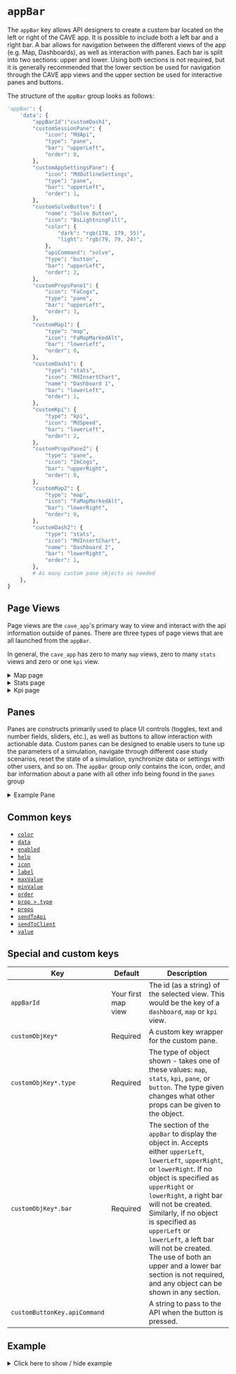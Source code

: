 # `appBar`
The `appBar` key allows API designers to create a custom bar located on the left or right of the CAVE app. It is possible to include both a left bar and a right bar. A bar allows for navigation between the different views of the app (e.g. Map, Dashboards), as well as interaction with panes. Each bar is split into two sections: upper and lower. Using both sections is not required, but it is generally recommended that the lower section be used for navigation through the CAVE app views and the upper section be used for interactive panes and buttons.

The structure of the `appBar` group looks as follows:
```py
'appBar': {
    'data': {
        "appBarId":"customDash1",
        "customSessionPane": {
            "icon": "MdApi",
            "type": "pane",
            "bar": "upperLeft",
            "order": 0,
        },
        "customAppSettingsPane": {
            "icon": "MdOutlineSettings",
            "type": "pane",
            "bar": "upperLeft",
            "order": 1,
        },
        "customSolveButton": {
            "name": "Solve Button",
            "icon": "BsLightningFill",
            "color": {
                "dark": "rgb(178, 179, 55)",
                "light": "rgb(79, 79, 24)",
            },
            "apiCommand": "solve",
            "type": "button",
            "bar": "upperLeft",
            "order": 2,
        },
        "customPropsPane1": {
            "icon": "FaCogs",
            "type": "pane",
            "bar": "upperLeft",
            "order": 3,
        },
        "customMap1": {
            "type": "map",
            "icon": "FaMapMarkedAlt",
            "bar": "lowerLeft",
            "order": 0,
        },
        "customDash1": {
            "type": "stats",
            "icon": "MdInsertChart",
            "name": "Dashboard 1",
            "bar": "lowerLeft",
            "order": 1,
        },
        "customKpi": {
            "type": "kpi",
            "icon": "MdSpeed",
            "bar": "lowerLeft",
            "order": 2,
        },
        "customPropsPane2": {
            "type": "pane",
            "icon": "ImCogs",
            "bar": "upperRight",
            "order": 0,
        },
        "customMap2": {
            "type": "map",
            "icon": "FaMapMarkedAlt",
            "bar": "lowerRight",
            "order": 0,
        },
        "customDash2": {
            "type": "stats",
            "icon": "MdInsertChart",
            "name": "Dashboard 2",
            "bar": "lowerRight",
            "order": 1,
        },
        # As many custom pane objects as needed
    },
}
```

## Page Views
Page views are the `cave_app`'s primary way to view and interact with the api information outside of panes. There are three types of page views that are all launched from the `appBar`.

In general, the `cave_app` has zero to many `map` views, zero to many `stats` views and zero or one `kpi` view.

<details>
  <summary>Map page</summary>

```py
"customMap1": {
    "type": "map",
    "icon": "FaMapMarkedAlt",
    "bar": "lowerLeft",
    "order": 1,
},
```
</details>

<details>
  <summary>Stats page</summary>

```py
"customStats1": {
    "type": "stats",
    "icon": "MdInsertChart",
    "name": "Dashboard 1",
    "order": 2,
    "bar": "lowerLeft",
},
```
</details>

<details>
  <summary>Kpi page</summary>

```py
"customKpi": {
    "type": "kpi",
    "icon": "MdSpeed",
    "bar": "lowerLeft",
    "order": 3,
},
```
</details>

## Panes
Panes are constructs primarily used to place UI controls (toggles, text and number fields, sliders, etc.), as well as buttons to allow interaction with actionable data. Custom panes can be designed to enable users to tune up the parameters of a simulation, navigate through different case study scenarios, reset the state of a simulation, synchronize data or settings with other users, and so on. The `appBar` group only contains the icon, order, and bar information about a pane with all other info being found in the `panes` group

<details>
  <summary>Example Pane</summary>

```py
"customSessionPane": {
    "icon": "MdApi",
    "type": "pane",
    "bar": "upperLeft",
    "order": 0,
},
```
</details>

## Common keys
- [`color`](../common_keys/common_keys.md#color)
- [`data`](../common_keys/common_keys.md#data)
- [`enabled`](../common_keys/common_keys.md#enabled)
- [`help`](../common_keys/common_keys.md#help)
- [`icon`](../common_keys/common_keys.md#icon)
- [`label`](../common_keys/common_keys.md#label)
- [`maxValue`](../common_keys/common_keys.md#max-value)
- [`minValue`](../common_keys/common_keys.md#min-value)
- [`order`](../common_keys/common_keys.md#order)
- [`prop > type`](../common_keys/common_keys.md#prop-type)
- [`props`](../common_keys/common_keys.md#props-short)
- [`sendToApi`](../common_keys/common_keys.md#sendToApi)
- [`sendToClient`](../common_keys/common_keys.md#sendToClient)
- [`value`](../common_keys/common_keys.md#value)


## Special and custom keys
Key | Default | Description
--- | ------- | -----------
`appBarId` | Your first map view | The id (as a string) of the selected view. This would be the key of a `dashboard`, `map` or `kpi` view.
`customObjKey*` | Required | A custom key wrapper for the custom pane.
`customObjKey*.type` | Required | The type of object shown - takes one of these values: `map`, `stats`, `kpi`, `pane`, or `button`. The type given changes what other props can be given to the object.
`customObjKey*.bar` | Required | The section of the `appBar` to display the object in. Accepts either `upperLeft`, `lowerLeft`, `upperRight`, or `lowerRight`. If no object is specified as `upperRight` or `lowerRight`, a right bar will not be created. Similarly, if no object is specified as `upperLeft` or `lowerLeft`, a left bar will not be created. The use of both an upper and a lower bar section is not required, and any object can be shown in any section.
`customButtonKey.apiCommand`<br> | | A string to pass to the API when the button is pressed.

## Example

<details>
  <summary>Click here to show / hide example</summary>

```py
"appBar": {
    "data": {
        "appBarId":"dash1",
        "session": {
            "icon": "MdApi",
            "type": "pane",
            "bar": "upperLeft",
            "order": 0,
        },
        "appSettings": {
            "icon": "MdOutlineSettings",
            "type": "pane",
            "bar": "upperLeft",
            "order": 1,
        },
        "resetButton": {
            "name": "Reset Button",
            "icon": "MdSync",
            "color": {
                "dark": "rgb(255, 101, 101)",
                "light": "rgb(212, 0, 0)",
            },
            "apiCommand": "reset",
            "type": "button",
            "bar": "upperLeft",
            "order": 2,
        },
        "buttonSolve": {
            "name": "Solve Button",
            "icon": "BsLightningFill",
            "color": {
                "dark": "rgb(178, 179, 55)",
                "light": "rgb(79, 79, 24)",
            },
            "apiCommand": "solve",
            "type": "button",
            "bar": "upperLeft",
            "order": 3,
        },
        "examplePropsPane": {
            "icon": "FaCogs",
            "type": "pane",
            "bar": "upperLeft",
            "order": 4,
        },
        "context": {            
            "icon": "BsInboxes",
            "type": "pane",
            "order": 5,
            "bar": "upperLeft",
        },
        "filter": {
            "icon": "FaFilter",
            "type": "pane",
            "order": 6,
            "bar": "upperLeft",
        },
        "map1": {
            "type": "map",
            "icon": "FaMapMarkedAlt",
            "bar": "lowerLeft",
            "order": 0,
        },
        "dash1": {
            "type": "stats",
            "icon": "MdInsertChart",
            "name": "Dashboard 1",
            "order": 1,
            "bar": "lowerLeft",
        },
        "kpi1": {
            "type": "kpi",
            "icon": "MdSpeed",
            "bar": "lowerLeft",
            "order": 2,
        },
        "customPropsPane": {
            "icon": "ImCogs",
            "type": "pane",
            "bar": "upperRight",
            "order": 0,
        },
        "context": {            
            "icon": "BsInboxes",
            "type": "pane",
            "order": 1,
            "bar": "upperRight",
        },
        "filter": {
            "icon": "FaFilter",
            "type": "pane",
            "order": 2,
            "bar": "upperRight",
        },
        "map2": {
            "type": "map",
            "icon": "FaMapMarkedAlt",
            "bar": "lowerRight",
            "order": 0,
        },
        "dash2": {
            "type": "stats",
            "icon": "MdInsertChart",
            "name": "Dashboard 1",
            "order": 1,
            "bar": "lowerRight",
        },
    }
},
```
</details>


